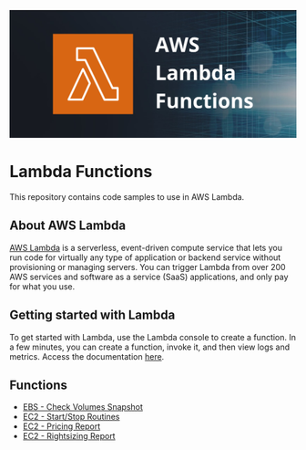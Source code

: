![](images/cover_lambda.png)

# Lambda Functions

This repository contains code samples to use in AWS Lambda.

## About AWS Lambda

[AWS Lambda](https://aws.amazon.com/lambda/?nc1=h_ls) is a serverless, event-driven compute service that lets you run code for virtually any type of application or backend service without provisioning or managing servers. You can trigger Lambda from over 200 AWS services and software as a service (SaaS) applications, and only pay for what you use.

## Getting started with Lambda

To get started with Lambda, use the Lambda console to create a function. In a few minutes, you can create a function, invoke it, and then view logs and metrics. Access the documentation [here](https://docs.aws.amazon.com/lambda/latest/dg/getting-started.html).

## Functions

- [EBS - Check Volumes Snapshot](https://github.com/isaque21/lambda/tree/main/ebs-check-snapshots)
- [EC2 - Start/Stop Routines](https://github.com/isaque21/lambda/tree/main/start-stop-routines)
- [EC2 - Pricing Report](https://github.com/isaque21/lambda/tree/main/get-price)
- [EC2 - Rightsizing Report](https://github.com/isaque21/lambda/tree/main/get-recommendations)